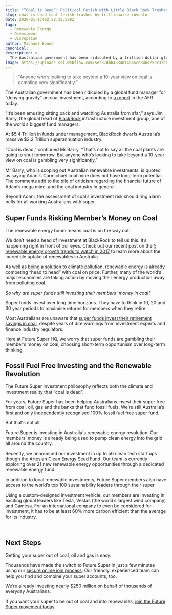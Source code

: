 ```yaml
---
title: "“Coal Is Dead”: Political Fetish with Little Black Rock Trashed By Trillionaire Investor"
slug: coal-is-dead-coal-fetish-trashed-by-trillionaire-investor
date: 2020-01-17T02:58:33.598Z
tags:
  - Renewable Energy
  - Divestment
  - Disruption
author: Michael Bones
canonical:
description: >-
  The Australian government has been ridiculed by a trillion dollar global fund manager for “denying gravity” on coal investment.
image: https://uploads-ssl.webflow.com/5ec37dbb4834014045cd346d/5ec37dbc48340105a4cd3e3b_Bye_Coal_Blog_960x400%20(1).png
---
```


> "Anyone who’s looking to take beyond a 10-year view on coal is gambling very significantly.”

The Australian government has been ridiculed by a global fund manager for “denying gravity” on coal investment, according to [a report](http://www.afr.com/business/mining/coal/blackrock-says-coal-is-dead-as-it-eyes-renewable-power-splurge-20170524-gwbuu6) in the AFR today.

“It’s been amusing sitting back and watching Australia from afar,” says Jim Barry, the global head of [BlackRock](https://www.blackrock.com/) infrastructure investment group, one of the world’s biggest fund managers.

At $5.4 Trillion in funds under management, BlackRock dwarfs Australia’s massive $2.2 Trillion superannuation industry.

“Coal is dead,” continued Mr Barry. “That’s not to say all the coal plants are going to shut tomorrow. But anyone who’s looking to take beyond a 10-year view on coal is gambling very significantly.”

Mr Barry, who is scoping out Australian renewable investments, is quoted as saying Adani’s Carmichael coal mine does not have long-term potential. The comments add to the pile of criticism regarding the financial future of Adani’s mega mine, and the coal industry in general.

Beyond Adani, the assessment of coal’s investment risk should ring alarm bells for all working Australians with super.

## **Super Funds Risking Member’s Money on Coal**

The renewable energy boom means coal is on the way out.

We don’t need a head of investment at BlackRock to tell us this. It’s happening right in front of our eyes. Check out our recent post on the [5 renewable energy growth trends to watch in 2017](https://www.myfuturesuper.com.au/blog/5-renewable-energy-growth-trends-to-watch-in-2017) to learn more about the incredible uptake of renewables in Australia.

As well as being a solution to climate pollution, renewable energy is already competing “head to head” with coal on price. Further, many of the world’s major economies are taking action by moving their energy production away from polluting coal.

_So why are super funds still investing their members' money in coal?_

Super funds invest over long time horizons. They have to think in 10, 20 and 30 year periods to maximise returns for members when they retire.

Most Australians are unaware that [super funds invest their retirement savings in coal](http://superswitch.org.au/), despite years of dire warnings from investment experts and finance industry regulators.

Here at Future Super HQ, we worry that super funds are gambling their member’s money on coal, choosing short-term opportunism over long-term thinking.

## **Fossil Fuel Free Investing and the Renewable Revolution**

The Future Super investment philosophy reflects both the climate and investment reality that “coal is dead”.

For years, Future Super has been helping Australians invest their super free from coal, oil, gas and the banks that fund fossil fuels. We’re still Australia’s first and only [independently recognised](http://superswitch.org.au/funds/future-super-balanced-growth/) 100% fossil fuel free super fund.

But that's not all.

Future Super is investing in Australia's renewable energy revolution. Our members’ money is already being used to pump clean energy into the grid all around the country.

Recently, we announced our investment in up to 50 clean tech start ups though the Artesian Clean Energy Seed Fund. Our team is currently exploring over 21 new renewable energy opportunities through a dedicated renewable energy fund.

In addition to local renewable investments, Future Super members also have access to the world’s top 100 sustainability leaders through their super.

Using a custom-designed investment vehicle, our members are investing in exciting global leaders like Tesla, Vestas (the world’s largest wind company) and Gamesa. For an international company to even be considered for investment, it has to be at least 60% more carbon efficient than the average for its industry.

‍

## **Next Steps**

Getting your super out of coal, oil and gas is easy.

Thousands have made the switch to Future Super in just a few minutes using our [secure online join process](https://www.myfuturesuper.com.au/switch/join-future-super?utm_campaign=FSblog_CoalDead&utm_medium=Website&utm_source=Blog&utm_safe=). Our friendly, experienced team can help you find and combine your super accounts, too.

We’re already investing nearly $250 million on behalf of thousands of everyday Australians.

If you want your super to be out of coal and into renewables, [join the Future Super movement today](https://www.myfuturesuper.com.au/switch/join-future-super?utm_campaign=FSblog_CoalDead&utm_medium=Website&utm_source=Blog&utm_safe=).
